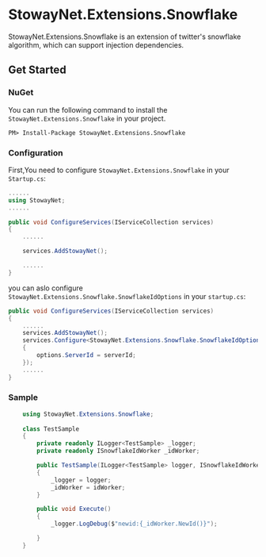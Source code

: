 # StowayNet.Extensions.Snowflake
StowayNet.Extensions.Snowflake is an extension of twitter's snowflake algorithm, which can support injection dependencies.

## Get Started
### NuGet 

You can run the following command to install the `StowayNet.Extensions.Snowflake` in your project.

```
PM> Install-Package StowayNet.Extensions.Snowflake
```

### Configuration

First,You need to configure `StowayNet.Extensions.Snowflake` in your `Startup.cs`:
```c#
......
using StowayNet;
......

public void ConfigureServices(IServiceCollection services)
{
    ......

    services.AddStowayNet();

    ......
}

```
you can aslo configure `StowayNet.Extensions.Snowflake.SnowflakeIdOptions` in your `startup.cs`:
```c#
public void ConfigureServices(IServiceCollection services)
{
    ......
    services.AddStowayNet();
    services.Configure<StowayNet.Extensions.Snowflake.SnowflakeIdOptions>(options =>
    {
        options.ServerId = serverId;
    });
    ......
}
```

### Sample


```c#
    using StowayNet.Extensions.Snowflake;
    
    class TestSample
    {
        private readonly ILogger<TestSample> _logger;
        private readonly ISnowflakeIdWorker _idWorker;

        public TestSample(ILogger<TestSample> logger, ISnowflakeIdWorker idWorker)
        {
            _logger = logger;
            _idWorker = idWorker;
        }

        public void Execute()
        {
            _logger.LogDebug($"newid:{_idWorker.NewId()}");

        }
    }
```
